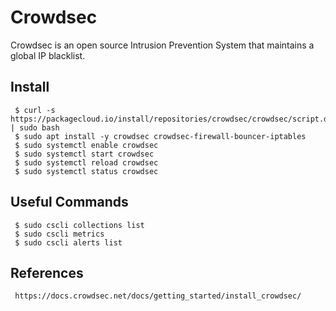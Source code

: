 Crowdsec
=====

Crowdsec is an open source Intrusion Prevention System that maintains a global IP blacklist. 

Install
-------

     $ curl -s https://packagecloud.io/install/repositories/crowdsec/crowdsec/script.deb.sh | sudo bash
     $ sudo apt install -y crowdsec crowdsec-firewall-bouncer-iptables
     $ sudo systemctl enable crowdsec
     $ sudo systemctl start crowdsec
     $ sudo systemctl reload crowdsec
     $ sudo systemctl status crowdsec

Useful Commands
---------------

     $ sudo cscli collections list
     $ sudo cscli metrics
     $ sudo cscli alerts list
  
  
References
----------

     https://docs.crowdsec.net/docs/getting_started/install_crowdsec/


